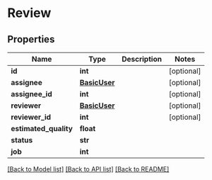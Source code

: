 # Review

## Properties
Name | Type | Description | Notes
------------ | ------------- | ------------- | -------------
**id** | **int** |  | [optional]
**assignee** | [**BasicUser**](BasicUser.md) |  | [optional]
**assignee_id** | **int** |  | [optional]
**reviewer** | [**BasicUser**](BasicUser.md) |  | [optional]
**reviewer_id** | **int** |  | [optional]
**estimated_quality** | **float** |  |
**status** | **str** |  |
**job** | **int** |  |

[[Back to Model list]](../README.md#documentation-for-models) [[Back to API list]](../README.md#documentation-for-api-endpoints) [[Back to README]](../README.md)
